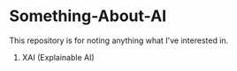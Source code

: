 # Something-About-AI

This repository is for noting anything what I've interested in.

1. XAI (Explainable AI)
